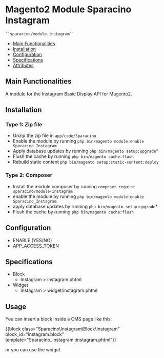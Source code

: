 # Magento2 Module Sparacino Instagram

    ``sparacino/module-instagram``

 - [Main Functionalities](#markdown-header-main-functionalities)
 - [Installation](#markdown-header-installation)
 - [Configuration](#markdown-header-configuration)
 - [Specifications](#markdown-header-specifications)
 - [Attributes](#markdown-header-attributes)


## Main Functionalities
A module for the Instagram Basic Display API for Magento2.

## Installation

### Type 1: Zip file

 - Unzip the zip file in `app/code/Sparacino`
 - Enable the module by running `php bin/magento module:enable Sparacino_Instagram`
 - Apply database updates by running `php bin/magento setup:upgrade`\*
 - Flush the cache by running `php bin/magento cache:flush`
 - Rebuild static content `php bin/magento setup:static-content:deploy`

### Type 2: Composer

 - Install the module composer by running `composer require sparacino/module-instagram`
 - enable the module by running `php bin/magento module:enable Sparacino_Instagram`
 - apply database updates by running `php bin/magento setup:upgrade`\*
 - Flush the cache by running `php bin/magento cache:flush`


## Configuration

 - ENABLE (YES/NO)
 - APP_ACCESS_TOKEN

## Specifications

 - Block
	- Instagram > instagram.phtml
 - Widget
	- Instagram > widget/instagram.phtml

## Usage

You can insert a block inside a CMS page like this:

{{block class="Sparacino\Instagram\Block\Instagram" block_id="instagram.block" template="Sparacino_Instagram::instagram.phtml"}}

or you can use the widget
